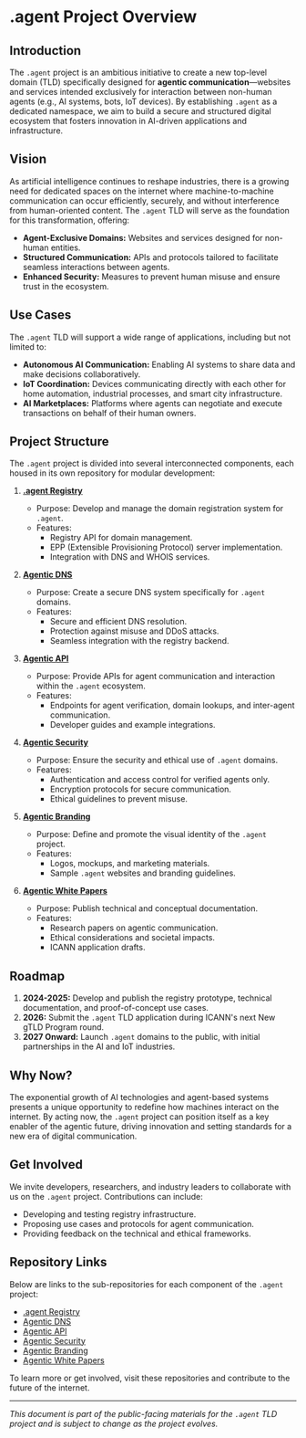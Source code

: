 # .agent Project Overview

## Introduction
The `.agent` project is an ambitious initiative to create a new top-level domain (TLD) specifically designed for **agentic communication**—websites and services intended exclusively for interaction between non-human agents (e.g., AI systems, bots, IoT devices). By establishing `.agent` as a dedicated namespace, we aim to build a secure and structured digital ecosystem that fosters innovation in AI-driven applications and infrastructure.

## Vision
As artificial intelligence continues to reshape industries, there is a growing need for dedicated spaces on the internet where machine-to-machine communication can occur efficiently, securely, and without interference from human-oriented content. The `.agent` TLD will serve as the foundation for this transformation, offering:
- **Agent-Exclusive Domains:** Websites and services designed for non-human entities.
- **Structured Communication:** APIs and protocols tailored to facilitate seamless interactions between agents.
- **Enhanced Security:** Measures to prevent human misuse and ensure trust in the ecosystem.

## Use Cases
The `.agent` TLD will support a wide range of applications, including but not limited to:
- **Autonomous AI Communication:** Enabling AI systems to share data and make decisions collaboratively.
- **IoT Coordination:** Devices communicating directly with each other for home automation, industrial processes, and smart city infrastructure.
- **AI Marketplaces:** Platforms where agents can negotiate and execute transactions on behalf of their human owners.

## Project Structure
The `.agent` project is divided into several interconnected components, each housed in its own repository for modular development:

1. **[.agent Registry](#agent-registry)**
   - Purpose: Develop and manage the domain registration system for `.agent`.
   - Features:
     - Registry API for domain management.
     - EPP (Extensible Provisioning Protocol) server implementation.
     - Integration with DNS and WHOIS services.

2. **[Agentic DNS](#agentic-dns)**
   - Purpose: Create a secure DNS system specifically for `.agent` domains.
   - Features:
     - Secure and efficient DNS resolution.
     - Protection against misuse and DDoS attacks.
     - Seamless integration with the registry backend.

3. **[Agentic API](#agentic-api)**
   - Purpose: Provide APIs for agent communication and interaction within the `.agent` ecosystem.
   - Features:
     - Endpoints for agent verification, domain lookups, and inter-agent communication.
     - Developer guides and example integrations.

4. **[Agentic Security](#agentic-security)**
   - Purpose: Ensure the security and ethical use of `.agent` domains.
   - Features:
     - Authentication and access control for verified agents only.
     - Encryption protocols for secure communication.
     - Ethical guidelines to prevent misuse.

5. **[Agentic Branding](#agentic-branding)**
   - Purpose: Define and promote the visual identity of the `.agent` project.
   - Features:
     - Logos, mockups, and marketing materials.
     - Sample `.agent` websites and branding guidelines.

6. **[Agentic White Papers](#agentic-white-papers)**
   - Purpose: Publish technical and conceptual documentation.
   - Features:
     - Research papers on agentic communication.
     - Ethical considerations and societal impacts.
     - ICANN application drafts.

## Roadmap
1. **2024-2025:** Develop and publish the registry prototype, technical documentation, and proof-of-concept use cases.
2. **2026:** Submit the `.agent` TLD application during ICANN's next New gTLD Program round.
3. **2027 Onward:** Launch `.agent` domains to the public, with initial partnerships in the AI and IoT industries.

## Why Now?
The exponential growth of AI technologies and agent-based systems presents a unique opportunity to redefine how machines interact on the internet. By acting now, the `.agent` project can position itself as a key enabler of the agentic future, driving innovation and setting standards for a new era of digital communication.

## Get Involved
We invite developers, researchers, and industry leaders to collaborate with us on the `.agent` project. Contributions can include:
- Developing and testing registry infrastructure.
- Proposing use cases and protocols for agent communication.
- Providing feedback on the technical and ethical frameworks.

## Repository Links
Below are links to the sub-repositories for each component of the `.agent` project:
- [.agent Registry](#)
- [Agentic DNS](#)
- [Agentic API](#)
- [Agentic Security](#)
- [Agentic Branding](#)
- [Agentic White Papers](#)

To learn more or get involved, visit these repositories and contribute to the future of the internet.

---
*This document is part of the public-facing materials for the `.agent` TLD project and is subject to change as the project evolves.*
